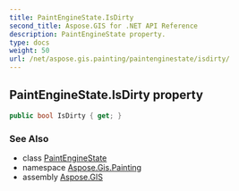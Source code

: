 ```yaml
---
title: PaintEngineState.IsDirty
second_title: Aspose.GIS for .NET API Reference
description: PaintEngineState property. 
type: docs
weight: 50
url: /net/aspose.gis.painting/paintenginestate/isdirty/
---
```

## PaintEngineState.IsDirty property

```csharp
public bool IsDirty { get; }
```

### See Also

* class [PaintEngineState](../)
* namespace [Aspose.Gis.Painting](../../paintenginestate/)
* assembly [Aspose.GIS](../../../)


